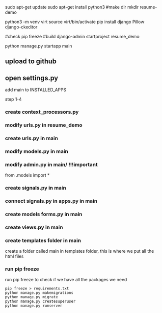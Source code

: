 
sudo apt-get update
sudo apt-get install python3
#make dir
mkdir resume-demo



python3 -m venv virt
source virt/bin/activate
pip install django Pillow django-ckeditor

#check
pip freeze
#build
django-admin startproject resume_demo

python manage.py startapp main

## upload to github

## open settings.py
add main to INSTALLED_APPS

step 1-4

### create context_processors.py

### modify urls.py in resume_demo

### create urls.py in main

### modify models.py in main

### modify admin.py in main/  !!!important 
from .models import *

### create signals.py in main

### connect signals.py in apps.py in main


### create models forms.py in main

### create views.py in main

### create templates folder in main
create a folder called main in templates folder, this is where we put all the html files

### run pip freeze
run pip freeze to check if we have all the packages we need
```
pip freeze > requirements.txt
python manage.py makemigrations
python manage.py migrate
python manage.py createsuperuser
python manage.py runserver

```